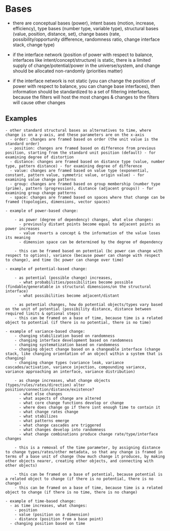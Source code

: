 # Bases

  - there are conceptual bases (power), intent bases (motion, increase, efficiency), type bases (number type, variable type), structural bases (value, position, distance, set), change bases (rate, possibility/opportunity difference, randomness ratio, change interface stack, change type)

  - if the interface network (position of power with respect to balance, interfaces like intent/concept/structure) is static, there is a limited supply of change/potential/power in the universe/system, and change should be allocated non-randomly (priorities matter)

  - if the interface network is not static (you can change the position of power with respect to balance, you can change base interfaces), then information should be standardized to a set of filtering interfaces, because the filters will host the most changes & changes to the filters will cause other changes


## Examples

    - other standard structural bases as alternatives to time, where change is on a y-axis, and these parameters are on the x-axis
      - order: changes are framed based on order (the unit value is the standard order)
      - position: changes are framed based on difference from previous position, starting from the standard unit position (default) - for examining degree of distortion
      - distance: changes are framed based on distance type (value, number type, pattern distance) - for examining degree of difference
      - value: changes are framed based on value type (exponential, constant, pattern value, symmetric value, origin value) - for examining value change patterns
      - group: changes are framed based on group membership (number type (prime), pattern (progression), distance (adjacent groups)) - for examining group change patterns
      - space: changes are framed based on spaces where that change can be framed (topologies, dimensions, vector spaces)

    - example of power-based change:

        - as power (degree of dependency) changes, what else changes:
          - previously distant points become equal to adjacent points as power increases
          - value reverts a concept & the information of the value loses its meaning
          - dimension space can be determined by the degree of dependency

        - this can be framed based on potential (bc power can change with respect to options), variance (because power can change with respect to change), and time (bc power can change over time)

    - example of potential-based change:
    
        - as potential (possible change) increases,
          - what probabilities/possibilities become possible (findable/generatable in structural dimensions/on the structural interface)
          - what possibilities become adjacent/distant
          
        - as potential changes, how do potential objects/types vary based on the unit of potential (possibility distance, distance between required limits & optional steps)
        - this can be framed on a base of time, because time is a related object to potential (if there is no potential, there is no time)

    - example of variance-based change:
        - changing stabilization based on randomness
        - changing interface development based on randomness
        - changing systematization based on randomness
        - changing object change based on a changeable interface (change stack, like changing orientation of an object within a system that is changing)
        - changing change types (variance leak, variance cascades/activation, variance injection, compounding variance, variance approaching an interface, variance distribution)

        - as change increases, what change objects (types/rules/rates/direction) alter position/connection/distance/existence?
          - what else changes
          - what aspects of change are altered
          - what core change functions develop or change
          - where does change go if there isnt enough time to contain it
          - what change rates change
          - what stabilizes
          - what patterns emerge
          - what change cascades are triggered
          - what changes develop into randomness
          - what change combinations produce change rate/type/interface changes
        
        - this is a removal of the time parameter, by assigning distance to change types/rates/other metadata, so that any change is framed in terms of a base unit of change (how much change it produces, by making other objects nearer, creating other objects, and connecting with other objects)

        - this can be framed on a base of potential, because potential is a related object to change (if there is no potential, there is no change)
        - this can be framed on a base of time, because time is a related object to change (if there is no time, there is no change)

    - example of time-based change:
      - as time increases, what changes:
        - position
        - value (position on a dimension)
        - distance (position from a base point)
      - changing position based on time
